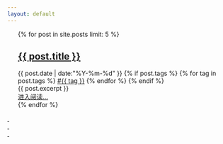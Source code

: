 ```yaml
---
layout: default
---
```


<div>
  <ul class="listing">
  {% for post in site.posts limit: 5 %}
  <article class="content">
    <section class="title">
      <h2><a href="{{ post.url }}">{{ post.title }}</a></h2>
    </section>
    <section class="meta">
    <span class="time">
      <time datetime="{{ post.date | date:"%Y-%m-%d" }}">{{ post.date | date:"%Y-%m-%d" }}</time>
    </span>
    {% if post.tags %}
    <span class="tags">
      {% for tag in post.tags %}
      <a href="/tags.html#{{ tag }}" title="{{ tag }}">#{{ tag }}</a>
      {% endfor %}
    </span>
    {% endif %}
    </section>
    <section class="post">
    {{ post.excerpt }}
    </section>
	<section class="meta">
		<a href="{{ post.url }}">进入阅读...</a>
	</section>
    </article>
  {% endfor %}
  </ul>
  <div class="center">
  <a href="/archive.html" class="circle-wrapper" title="Read more articles">
  <div class="circle">&nbsp;</div>
  <div class="circle">&nbsp;</div>
  <div class="circle">&nbsp;</div>
  </a>
  </div>
</div>
